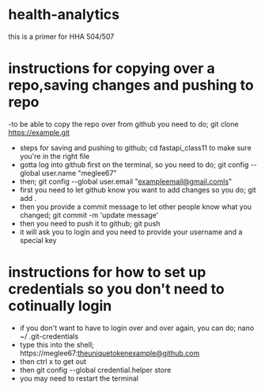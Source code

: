 # health-analytics
this is a primer for HHA 504/507

# instructions for copying over a repo,saving changes and pushing to repo
-to be able to copy the repo over from github you need to do; git clone https://example.git
- steps for saving and pushing to github; cd fastapi_class11 to make sure you're in the right file
- gotta log into github first on the terminal, so you need to do; git config --global user.name "meglee67"
- then; git config --global user.email "exampleemail@gmail.comls"
- first you need to let github know you want to add changes so you do; git add .
- then you provide a commit message to let other people know what you changed; git commit -m 'update message'
- then you need to push it to github; git push
- it will ask you to login and you need to provide your username and a special key

# instructions for how to set up credentials so you don't need to cotinually login
- if you don't want to have to login over and over again, you can do; nano ~/ .git-credentials
- type this into the shell; https://meglee67:theuniquetokenexample@github.com
- then ctrl x to get out
- then git config --global credential.helper store
- you may need to restart the terminal
